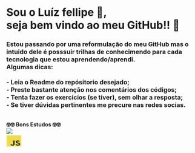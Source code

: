<h1><b>Sou o Luíz fellipe 👋,<br> seja bem vindo ao meu GitHub!! <b>👋</h1>
<h3>Estou passando por uma reformulação do meu GitHub mas o intuido dele
é posssuir trilhas de conhecimendo para cada tecnologia que estou aprendendo/aprendi.<br/>Algumas dicas:
<br/><br/>- Leia o Readme do repósitorio desejado;
<br/>- Preste bastante atenção nos comentários dos códigos;
<br/>- Tenta fazer os exercicios (se tiver), sem olhar a resposta;
<br/>- Se tiver dúvidas pertinentes me precure nas redes socias.
</h3>
<br/>🤓🤓 Bons Estudos 🤓🤓
  
<div>
  <a href="https://github.com/Fellipe97">
  <img height="180em" src="https://github-readme-stats.vercel.app/api?username=Fellipe97&show_icons=true&theme=dracula&include_all_commits=true&count_private=true"/>
</div>
   <img align="center" height="30" width="40" src="https://github.com/Fellipe97/Fellipe97/blob/main/javascript-original.svg">
  





<!--
**Fellipe97/Fellipe97** is a ✨ _special_ ✨ repository because its `README.md` (this file) appears on your GitHub profile.

Here are some ideas to get you started:

- 🔭 I’m currently working on ...
- 🌱 I’m currently learning ...
- 👯 I’m looking to collaborate on ...
- 🤔 I’m looking for help with ...
- 💬 Ask me about ...
- 📫 How to reach me: ...
- 😄 Pronouns: ...
- ⚡ Fun fact: ...
-->
